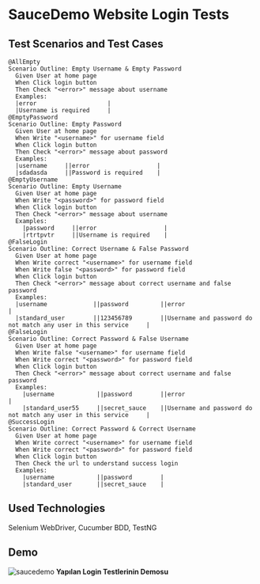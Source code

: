 # SauceDemo Website Login Tests

## Test Scenarios and Test Cases

    @AllEmpty
    Scenario Outline: Empty Username & Empty Password
      Given User at home page
      When Click login button
      Then Check "<error>" message about username
      Examples:
      |error                    |
      |Username is required     |
    @EmptyPassword
    Scenario Outline: Empty Password
      Given User at home page
      When Write "<username>" for username field
      When Click login button
      Then Check "<error>" message about password
      Examples:
      |username     ||error                   |
      |sdadasda     ||Password is required    |
    @EmptyUsername
    Scenario Outline: Empty Username
      Given User at home page
      When Write "<password>" for password field
      When Click login button
      Then Check "<error>" message about username
      Examples:
        |password     ||error                   |
        |rtrtpvtr     ||Username is required    |
    @FalseLogin
    Scenario Outline: Correct Username & False Password
      Given User at home page
      When Write correct "<username>" for username field
      When Write false "<password>" for password field
      When Click login button
      Then Check "<error>" message about correct username and false password
      Examples:
      |username             ||password         ||error                                                           |
      |standard_user        ||123456789        ||Username and password do not match any user in this service     |
    @FalseLogin
    Scenario Outline: Correct Password & False Username
      Given User at home page
      When Write false "<username>" for username field
      When Write correct "<password>" for password field
      When Click login button
      Then Check "<error>" message about correct username and false password
      Examples:
        |username            ||password        ||error                                                           |
        |standard_user55     ||secret_sauce    ||Username and password do not match any user in this service     |
    @SuccessLogin
    Scenario Outline: Correct Password & Correct Username
      Given User at home page
      When Write correct "<username>" for username field
      When Write correct "<password>" for password field
      When Click login button
      Then Check the url to understand success login
      Examples:
        |username            ||password        |
        |standard_user       ||secret_sauce    |
        

## Used Technologies

Selenium WebDriver, Cucumber BDD, TestNG

  
## Demo
![saucedemo](https://github.com/aliturkmen4/SauceTest/assets/84051961/bcc417ec-0b9f-43fa-a81e-1bec30ba8fa7)
**Yapılan Login Testlerinin Demosu**
